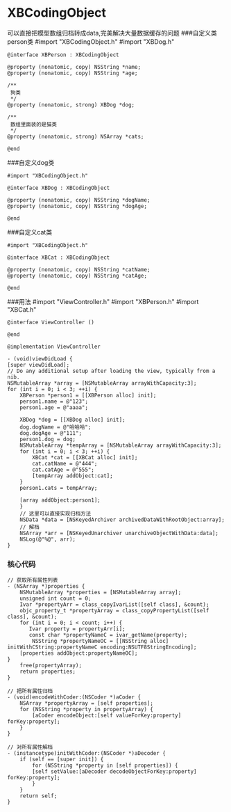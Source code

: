 # XBCodingObject
可以直接把模型数组归档转成data,完美解决大量数据缓存的问题
###自定义类person类
    #import "XBCodingObject.h"
    #import "XBDog.h"

    @interface XBPerson : XBCodingObject

    @property (nonatomic, copy) NSString *name;
    @property (nonatomic, copy) NSString *age;

    /**
     狗类
     */
    @property (nonatomic, strong) XBDog *dog;

    /**
     数组里面装的是猫类
     */
    @property (nonatomic, strong) NSArray *cats;
    
    @end
    
###自定义dog类

	#import "XBCodingObject.h"

    @interface XBDog : XBCodingObject
    
    @property (nonatomic, copy) NSString *dogName;
    @property (nonatomic, copy) NSString *dogAge;
    
    @end
    
###自定义cat类
 
    #import "XBCodingObject.h"
    
    @interface XBCat : XBCodingObject
    
    @property (nonatomic, copy) NSString *catName;
    @property (nonatomic, copy) NSString *catAge;
    
    @end
    
###用法
    #import "ViewController.h"
    #import "XBPerson.h"
    #import "XBCat.h"
    
    @interface ViewController ()
    
    @end
    
    @implementation ViewController
    
    - (void)viewDidLoad {
    [super viewDidLoad];
    // Do any additional setup after loading the view, typically from a nib.
    NSMutableArray *array = [NSMutableArray arrayWithCapacity:3];
    for (int i = 0; i < 3; ++i) {
        XBPerson *person1 = [[XBPerson alloc] init];
        person1.name = @"123";
        person1.age = @"aaaa";
        
        XBDog *dog = [[XBDog alloc] init];
        dog.dogName = @"哈哈哈";
        dog.dogAge = @"111";
        person1.dog = dog;
        NSMutableArray *tempArray = [NSMutableArray arrayWithCapacity:3];
        for (int i = 0; i < 3; ++i) {
            XBCat *cat = [[XBCat alloc] init];
            cat.catName = @"444";
            cat.catAge = @"555";
            [tempArray addObject:cat];
        }
        person1.cats = tempArray;
        
        [array addObject:person1];
        }
        // 这里可以直接实现归档方法
        NSData *data = [NSKeyedArchiver archivedDataWithRootObject:array];
        // 解档
        NSArray *arr = [NSKeyedUnarchiver unarchiveObjectWithData:data];
        NSLog(@"%@", arr);
    }
    
### 核心代码

    // 获取所有属性列表
    - (NSArray *)properties {
    	NSMutableArray *properties = [NSMutableArray array];
    	unsigned int count = 0;
   	    Ivar *propertyArr = class_copyIvarList([self class], &count);
        objc_property_t *propertyArray = class_copyPropertyList([self class], &count);
        for (int i = 0; i < count; i++) {
           Ivar property = propertyArr[i];
           const char *propertyNameC = ivar_getName(property);
            NSString *propertyNameOC = [[NSString alloc] initWithCString:propertyNameC encoding:NSUTF8StringEncoding];
        [properties addObject:propertyNameOC];
    }
        free(propertyArray);
        return properties;
    }

	// 把所有属性归档
    - (void)encodeWithCoder:(NSCoder *)aCoder {
        NSArray *propertyArray = [self properties];
        for (NSString *property in propertyArray) {
            [aCoder encodeObject:[self valueForKey:property] forKey:property];
        }    
    }

	// 对所有属性解档
    - (instancetype)initWithCoder:(NSCoder *)aDecoder {
        if (self == [super init]) {
            for (NSString *property in [self properties]) {
            [self setValue:[aDecoder decodeObjectForKey:property] forKey:property];
            }
        }
        return self;
    }
